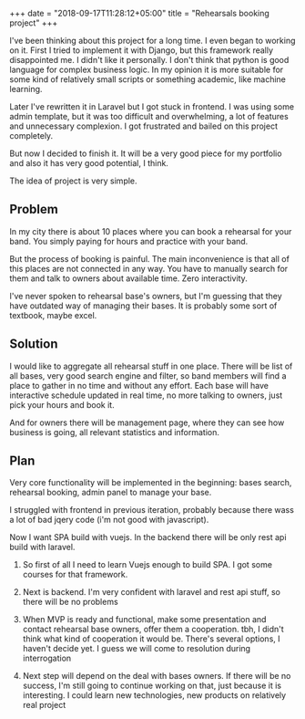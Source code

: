 +++
date = "2018-09-17T11:28:12+05:00"
title = "Rehearsals booking project"
+++

I've been thinking about this project for a long time. I even began to working on it. First I tried to implement it with Django, but this framework really disappointed me. I didn't like it personally. I don't think that python is good language for complex business logic. In my opinion it is more suitable for some kind of relatively small scripts or something academic, like machine learning. 

Later I've rewritten it in Laravel but I got stuck in frontend. I was using some admin template, but it was too difficult and overwhelming, a lot of features and unnecessary complexion. I got frustrated and bailed on this project completely.

But now I decided to finish it. It will be a very good piece for my portfolio and also it has very good potential, I think.

The idea of project is very simple.

## Problem

In my city there is about 10 places where you can book a rehearsal for your band. You simply paying for hours and practice with your band.

But the process of booking is painful. The main inconvenience is that all of this places are not connected in any way. You have to manually search for them and talk to owners about available time. Zero interactivity.

I've never spoken to rehearsal base's owners, but I'm guessing that they have outdated way of managing their bases. It is probably some sort of textbook, maybe excel.

## Solution

I would like to aggregate all rehearsal stuff in one place. There will be list of all bases, very good search engine and filter, so band members will find a place to gather in no time and without any effort. Each base will have interactive schedule updated in real time, no more talking to owners, just pick your hours and book it. 

And for owners there will be management page, where they can see how business is going, all relevant statistics and information.

## Plan

Very core functionality will be implemented in the beginning: bases search, rehearsal booking, admin panel to manage your base.

I struggled with frontend in previous iteration, probably because there wass a lot of bad jqery code (i'm not good with javascript).

Now I want SPA build with vuejs. In the backend there will be only rest api build with laravel.

1. So first of all I need to learn Vuejs enough to build SPA. I got some courses for that framework.

2. Next is backend. I'm very confident with laravel and rest api stuff, so there will be no problems

3. When MVP is ready and functional, make some presentation and contact rehearsal base owners, offer them a cooperation. tbh, I didn't think what kind of cooperation it would be. There's several options, I haven't decide yet. I guess we will come to resolution during interrogation 

4. Next step will depend on the deal with bases owners. If there will be no success, I'm still going to continue working on that, just because it is interesting. I could learn new technologies, new products on relatively real project
 